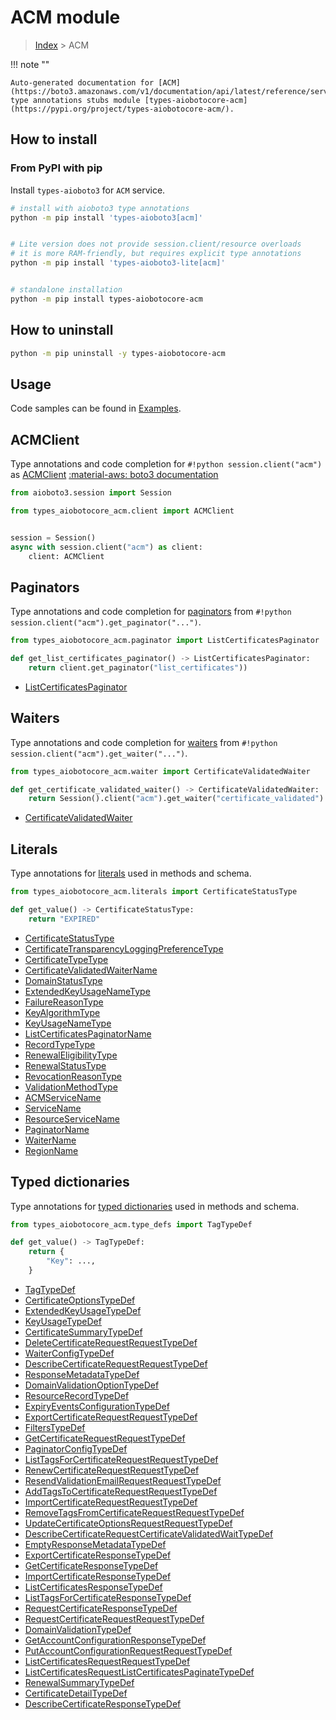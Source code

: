 # ACM module

> [Index](../README.md) > ACM


!!! note ""

    Auto-generated documentation for [ACM](https://boto3.amazonaws.com/v1/documentation/api/latest/reference/services/acm.html#ACM)
    type annotations stubs module [types-aiobotocore-acm](https://pypi.org/project/types-aiobotocore-acm/).

## How to install



### From PyPI with pip

Install `types-aioboto3` for `ACM` service.

```bash
# install with aioboto3 type annotations
python -m pip install 'types-aioboto3[acm]'


# Lite version does not provide session.client/resource overloads
# it is more RAM-friendly, but requires explicit type annotations
python -m pip install 'types-aioboto3-lite[acm]'


# standalone installation
python -m pip install types-aiobotocore-acm
```



## How to uninstall

```bash
python -m pip uninstall -y types-aiobotocore-acm
```

## Usage

Code samples can be found in [Examples](./usage.md).

## ACMClient

Type annotations and code completion for  `#!python session.client("acm")` as [ACMClient](./client.md)
[:material-aws: boto3 documentation](https://boto3.amazonaws.com/v1/documentation/api/latest/reference/services/acm.html#ACM.Client)

```python title="Usage example"
from aioboto3.session import Session

from types_aiobotocore_acm.client import ACMClient


session = Session()
async with session.client("acm") as client:
    client: ACMClient
```


## Paginators

Type annotations and code completion for
[paginators](./paginators.md)
from `#!python session.client("acm").get_paginator("...")`.

```python title="Usage example"
from types_aiobotocore_acm.paginator import ListCertificatesPaginator

def get_list_certificates_paginator() -> ListCertificatesPaginator:
    return client.get_paginator("list_certificates"))
```

- [ListCertificatesPaginator](./paginators.md#listcertificatespaginator)




## Waiters

Type annotations and code completion for
[waiters](./waiters.md)
from `#!python session.client("acm").get_waiter("...")`.

```python title="Usage example"
from types_aiobotocore_acm.waiter import CertificateValidatedWaiter

def get_certificate_validated_waiter() -> CertificateValidatedWaiter:
    return Session().client("acm").get_waiter("certificate_validated")
```

- [CertificateValidatedWaiter](./waiters.md#certificatevalidatedwaiter)






## Literals

Type annotations for [literals](./literals.md) used in methods and schema.

```python title="Usage example"
from types_aiobotocore_acm.literals import CertificateStatusType

def get_value() -> CertificateStatusType:
    return "EXPIRED"
```

- [CertificateStatusType](./literals.md#certificatestatustype)
- [CertificateTransparencyLoggingPreferenceType](./literals.md#certificatetransparencyloggingpreferencetype)
- [CertificateTypeType](./literals.md#certificatetypetype)
- [CertificateValidatedWaiterName](./literals.md#certificatevalidatedwaitername)
- [DomainStatusType](./literals.md#domainstatustype)
- [ExtendedKeyUsageNameType](./literals.md#extendedkeyusagenametype)
- [FailureReasonType](./literals.md#failurereasontype)
- [KeyAlgorithmType](./literals.md#keyalgorithmtype)
- [KeyUsageNameType](./literals.md#keyusagenametype)
- [ListCertificatesPaginatorName](./literals.md#listcertificatespaginatorname)
- [RecordTypeType](./literals.md#recordtypetype)
- [RenewalEligibilityType](./literals.md#renewaleligibilitytype)
- [RenewalStatusType](./literals.md#renewalstatustype)
- [RevocationReasonType](./literals.md#revocationreasontype)
- [ValidationMethodType](./literals.md#validationmethodtype)
- [ACMServiceName](./literals.md#acmservicename)
- [ServiceName](./literals.md#servicename)
- [ResourceServiceName](./literals.md#resourceservicename)
- [PaginatorName](./literals.md#paginatorname)
- [WaiterName](./literals.md#waitername)
- [RegionName](./literals.md#regionname)




## Typed dictionaries

Type annotations for [typed dictionaries](./type_defs.md) used in methods and schema.

```python title="Usage example"
from types_aiobotocore_acm.type_defs import TagTypeDef

def get_value() -> TagTypeDef:
    return {
        "Key": ...,
    }
```

- [TagTypeDef](./type_defs.md#tagtypedef)
- [CertificateOptionsTypeDef](./type_defs.md#certificateoptionstypedef)
- [ExtendedKeyUsageTypeDef](./type_defs.md#extendedkeyusagetypedef)
- [KeyUsageTypeDef](./type_defs.md#keyusagetypedef)
- [CertificateSummaryTypeDef](./type_defs.md#certificatesummarytypedef)
- [DeleteCertificateRequestRequestTypeDef](./type_defs.md#deletecertificaterequestrequesttypedef)
- [WaiterConfigTypeDef](./type_defs.md#waiterconfigtypedef)
- [DescribeCertificateRequestRequestTypeDef](./type_defs.md#describecertificaterequestrequesttypedef)
- [ResponseMetadataTypeDef](./type_defs.md#responsemetadatatypedef)
- [DomainValidationOptionTypeDef](./type_defs.md#domainvalidationoptiontypedef)
- [ResourceRecordTypeDef](./type_defs.md#resourcerecordtypedef)
- [ExpiryEventsConfigurationTypeDef](./type_defs.md#expiryeventsconfigurationtypedef)
- [ExportCertificateRequestRequestTypeDef](./type_defs.md#exportcertificaterequestrequesttypedef)
- [FiltersTypeDef](./type_defs.md#filterstypedef)
- [GetCertificateRequestRequestTypeDef](./type_defs.md#getcertificaterequestrequesttypedef)
- [PaginatorConfigTypeDef](./type_defs.md#paginatorconfigtypedef)
- [ListTagsForCertificateRequestRequestTypeDef](./type_defs.md#listtagsforcertificaterequestrequesttypedef)
- [RenewCertificateRequestRequestTypeDef](./type_defs.md#renewcertificaterequestrequesttypedef)
- [ResendValidationEmailRequestRequestTypeDef](./type_defs.md#resendvalidationemailrequestrequesttypedef)
- [AddTagsToCertificateRequestRequestTypeDef](./type_defs.md#addtagstocertificaterequestrequesttypedef)
- [ImportCertificateRequestRequestTypeDef](./type_defs.md#importcertificaterequestrequesttypedef)
- [RemoveTagsFromCertificateRequestRequestTypeDef](./type_defs.md#removetagsfromcertificaterequestrequesttypedef)
- [UpdateCertificateOptionsRequestRequestTypeDef](./type_defs.md#updatecertificateoptionsrequestrequesttypedef)
- [DescribeCertificateRequestCertificateValidatedWaitTypeDef](./type_defs.md#describecertificaterequestcertificatevalidatedwaittypedef)
- [EmptyResponseMetadataTypeDef](./type_defs.md#emptyresponsemetadatatypedef)
- [ExportCertificateResponseTypeDef](./type_defs.md#exportcertificateresponsetypedef)
- [GetCertificateResponseTypeDef](./type_defs.md#getcertificateresponsetypedef)
- [ImportCertificateResponseTypeDef](./type_defs.md#importcertificateresponsetypedef)
- [ListCertificatesResponseTypeDef](./type_defs.md#listcertificatesresponsetypedef)
- [ListTagsForCertificateResponseTypeDef](./type_defs.md#listtagsforcertificateresponsetypedef)
- [RequestCertificateResponseTypeDef](./type_defs.md#requestcertificateresponsetypedef)
- [RequestCertificateRequestRequestTypeDef](./type_defs.md#requestcertificaterequestrequesttypedef)
- [DomainValidationTypeDef](./type_defs.md#domainvalidationtypedef)
- [GetAccountConfigurationResponseTypeDef](./type_defs.md#getaccountconfigurationresponsetypedef)
- [PutAccountConfigurationRequestRequestTypeDef](./type_defs.md#putaccountconfigurationrequestrequesttypedef)
- [ListCertificatesRequestRequestTypeDef](./type_defs.md#listcertificatesrequestrequesttypedef)
- [ListCertificatesRequestListCertificatesPaginateTypeDef](./type_defs.md#listcertificatesrequestlistcertificatespaginatetypedef)
- [RenewalSummaryTypeDef](./type_defs.md#renewalsummarytypedef)
- [CertificateDetailTypeDef](./type_defs.md#certificatedetailtypedef)
- [DescribeCertificateResponseTypeDef](./type_defs.md#describecertificateresponsetypedef)

